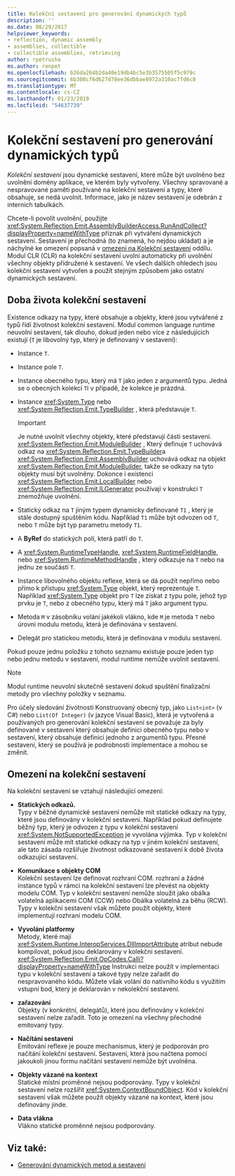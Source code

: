 ```yaml
---
title: Kolekční sestavení pro generování dynamických typů
description: ''
ms.date: 08/29/2017
helpviewer_keywords:
- reflection, dynamic assembly
- assemblies, collectible
- collectible assemblies, retrieving
author: rpetrusha
ms.author: ronpet
ms.openlocfilehash: b26da264b2da40e19db4bc5e3b3575505f5c979c
ms.sourcegitcommit: 6b308cf6d627d78ee36dbbae8972a310ac7fd6c8
ms.translationtype: MT
ms.contentlocale: cs-CZ
ms.lasthandoff: 01/23/2019
ms.locfileid: "54637739"
---
```

# <a name="collectible-assemblies-for-dynamic-type-generation"></a>Kolekční sestavení pro generování dynamických typů

*Kolekční sestavení* jsou dynamické sestavení, které může být uvolněno bez uvolnění domény aplikace, ve kterém byly vytvořeny. Všechny spravované a nespravované paměti používané na kolekční sestavení a typy, které obsahuje, se nedá uvolnit. Informace, jako je název sestavení je odebrán z interních tabulkách.

Chcete-li povolit uvolnění, použijte <xref:System.Reflection.Emit.AssemblyBuilderAccess.RunAndCollect?displayProperty=nameWithType> příznak při vytváření dynamických sestavení. Sestavení je přechodná (to znamená, ho nejdou ukládat) a je náchylné ke omezení popsaná v [omezení na Kolekční sestavení](#restrictions-on-collectible-assemblies) oddílu. Modul CLR (CLR) na kolekční sestavení uvolní automaticky při uvolnění všechny objekty přidružené k sestavení. Ve všech dalších ohledech jsou kolekční sestavení vytvořen a použít stejným způsobem jako ostatní dynamických sestavení.

## <a name="lifetime-of-collectible-assemblies"></a>Doba života kolekční sestavení

Existence odkazy na typy, které obsahuje a objekty, které jsou vytvářené z typů řídí životnost kolekční sestavení. Modul common language runtime neuvolní sestavení, tak dlouho, dokud jeden nebo více z následujících existují (`T` je libovolný typ, který je definovaný v sestavení): 

- Instance `T`.

- Instance pole `T`.
 
- Instance obecného typu, který má `T` jako jeden z argumentů typu. Jedná se o obecných kolekcí `T`i v případě, že kolekce je prázdná.

- Instance <xref:System.Type> nebo <xref:System.Reflection.Emit.TypeBuilder> , která představuje `T`. 

   > [!IMPORTANT]
   > Je nutné uvolnit všechny objekty, které představují části sestavení. <xref:System.Reflection.Emit.ModuleBuilder> , Který definuje `T` uchovává odkaz na <xref:System.Reflection.Emit.TypeBuilder>a <xref:System.Reflection.Emit.AssemblyBuilder> uchovává odkaz na objekt <xref:System.Reflection.Emit.ModuleBuilder>, takže se odkazy na tyto objekty musí být uvolněny. Dokonce i existenci <xref:System.Reflection.Emit.LocalBuilder> nebo <xref:System.Reflection.Emit.ILGenerator> používají v konstrukci `T` znemožňuje uvolnění.

- Statický odkaz na `T` jiným typem dynamicky definované `T1` , který je stále dostupný spuštěním kódu. Například `T1` může být odvozen od `T`, nebo `T` může být typ parametru metody `T1`.
 
- A **ByRef** do statických polí, která patří do `T`.

- A <xref:System.RuntimeTypeHandle>, <xref:System.RuntimeFieldHandle>, nebo <xref:System.RuntimeMethodHandle> , který odkazuje na `T` nebo na jednu ze součástí `T`.

- Instance libovolného objektu reflexe, která se dá použít nepřímo nebo přímo k přístupu <xref:System.Type> objekt, který reprezentuje `T`. Například <xref:System.Type> objekt pro `T` lze získat z typu pole, jehož typ prvku je `T`, nebo z obecného typu, který má `T` jako argument typu. 

- Metoda `M` v zásobníku volání jakékoli vlákno, kde `M` je metoda `T` nebo úrovni modulu metodu, která je definována v sestavení.

- Delegát pro statickou metodu, která je definována v modulu sestavení.

Pokud pouze jednu položku z tohoto seznamu existuje pouze jeden typ nebo jednu metodu v sestavení, modul runtime nemůže uvolnit sestavení.

> [!NOTE]
> Modul runtime neuvolní skutečně sestavení dokud spuštění finalizační metody pro všechny položky v seznamu.

Pro účely sledování životnosti Konstruovaný obecný typ, jako `List<int>` (v C#) nebo `List(Of Integer)` (v jazyce Visual Basic), která je vytvořená a používaných pro generování kolekční sestavení se považuje za byly definované v sestavení který obsahuje definici obecného typu nebo v sestavení, který obsahuje definici jednoho z argumentů typu. Přesné sestavení, který se používá je podrobnosti implementace a mohou se změnit.
 
## <a name="restrictions-on-collectible-assemblies"></a>Omezení na kolekční sestavení

Na kolekční sestavení se vztahují následující omezení: 

- **Statických odkazů.**   
  Typy v běžné dynamické sestavení nemůže mít statické odkazy na typy, které jsou definovány v kolekční sestavení. Například pokud definujete běžný typ, který je odvozen z typu v kolekční sestavení <xref:System.NotSupportedException> je vyvolána výjimka. Typ v kolekční sestavení může mít statické odkazy na typ v jiném kolekční sestavení, ale tato zásada rozšiřuje životnost odkazované sestavení k době života odkazující sestavení.

- **Komunikace s objekty COM**   
   Kolekční sestavení lze definovat rozhraní COM. rozhraní a žádné instance typů v rámci na kolekční sestavení lze převést na objekty modelu COM. Typ v kolekční sestavení nemůže sloužit jako obálka volatelná aplikacemi COM (CCW) nebo Obálka volatelná za běhu (RCW). Typy v kolekční sestavení však můžete použít objekty, které implementují rozhraní modelu COM.

- **Vyvolání platformy**   
   Metody, které mají <xref:System.Runtime.InteropServices.DllImportAttribute> atribut nebude kompilovat, pokud jsou deklarovány v kolekční sestavení. <xref:System.Reflection.Emit.OpCodes.Calli?displayProperty=nameWithType> Instrukci nelze použít v implementaci typu v kolekční sestavení a takové typy nelze zařadit do nespravovaného kódu. Můžete však volání do nativního kódu s využitím vstupní bod, který je deklarován v nekolekční sestavení.
 
- **zařazování**   
   Objekty (v konkrétní, delegátů), které jsou definovány v kolekční sestavení nelze zařadit. Toto je omezení na všechny přechodné emitovaný typy.

- **Načítání sestavení**   
   Emitování reflexe je pouze mechanismus, který je podporován pro načítání kolekční sestavení. Sestavení, která jsou načtena pomocí jakoukoli jinou formu načítání sestavení nemůže být uvolněna.
 
- **Objekty vázané na kontext**    
   Statické místní proměnné nejsou podporovány. Typy v kolekční sestavení nelze rozšířit <xref:System.ContextBoundObject>. Kód v kolekční sestavení však můžete použít objekty vázané na kontext, které jsou definovány jinde.

- **Data vlákna**       
   Vlákno statické proměnné nejsou podporovány.

## <a name="see-also"></a>Viz také:

- [Generování dynamických metod a sestavení](emitting-dynamic-methods-and-assemblies.md)
